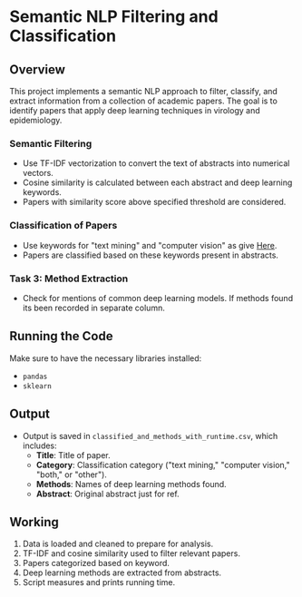 # Semantic NLP Filtering and Classification


## Overview
This project implements a semantic NLP approach to filter, classify, and extract information from a collection of academic papers. The goal is to identify papers that apply deep learning techniques in virology and epidemiology.


### Semantic Filtering
  - Use TF-IDF vectorization to convert the text of abstracts into numerical vectors.
  - Cosine similarity is calculated between each abstract and deep learning keywords.
  - Papers with similarity score above specified threshold are considered.

### Classification of Papers
  - Use keywords for "text mining" and "computer vision" as give [Here](https://docs.google.com/document/d/1uMkXik3B3rNnKLbZc5AyqWruTGUKdpJcZFZZ4euM0Aw/edit?tab=t.0#heading=h.gjdgxs).
  - Papers are classified based on these keywords present in abstracts.

### Task 3: Method Extraction
  - Check for mentions of common deep learning models. If methods found its been recorded in separate column.

## Running the Code
Make sure to have the necessary libraries installed:
- `pandas`
- `sklearn`

## Output
- Output is saved in `classified_and_methods_with_runtime.csv`, which includes:
  - **Title**: Title of paper.
  - **Category**: Classification category ("text mining," "computer vision," "both," or "other").
  - **Methods**: Names of deep learning methods found.
  - **Abstract**: Original abstract just for ref.

## Working
1. Data is loaded and cleaned to prepare for analysis.
2. TF-IDF and cosine similarity used to filter relevant papers.
3. Papers categorized based on keyword.
4. Deep learning methods are extracted from abstracts.
5. Script measures and prints running time.